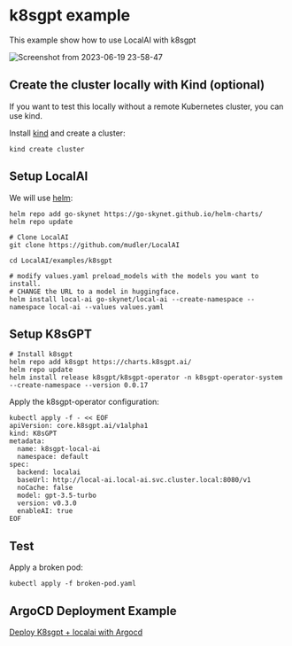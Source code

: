 # k8sgpt example

This example show how to use LocalAI with k8sgpt

![Screenshot from 2023-06-19 23-58-47](https://github.com/go-skynet/go-ggml-transformers.cpp/assets/2420543/cab87409-ee68-44ae-8d53-41627fb49509)

## Create the cluster locally with Kind (optional)

If you want to test this locally without a remote Kubernetes cluster, you can use kind.

Install [kind](https://kind.sigs.k8s.io/) and create a cluster:

```
kind create cluster
```

## Setup LocalAI

We will use [helm](https://helm.sh/docs/intro/install/):

```
helm repo add go-skynet https://go-skynet.github.io/helm-charts/
helm repo update

# Clone LocalAI
git clone https://github.com/mudler/LocalAI

cd LocalAI/examples/k8sgpt

# modify values.yaml preload_models with the models you want to install.
# CHANGE the URL to a model in huggingface.
helm install local-ai go-skynet/local-ai --create-namespace --namespace local-ai --values values.yaml
```

## Setup K8sGPT

```
# Install k8sgpt
helm repo add k8sgpt https://charts.k8sgpt.ai/
helm repo update
helm install release k8sgpt/k8sgpt-operator -n k8sgpt-operator-system --create-namespace --version 0.0.17
```

Apply the k8sgpt-operator configuration:

```
kubectl apply -f - << EOF
apiVersion: core.k8sgpt.ai/v1alpha1
kind: K8sGPT
metadata:
  name: k8sgpt-local-ai
  namespace: default
spec:
  backend: localai
  baseUrl: http://local-ai.local-ai.svc.cluster.local:8080/v1
  noCache: false
  model: gpt-3.5-turbo
  version: v0.3.0
  enableAI: true
EOF
```

## Test

Apply a broken pod:

```
kubectl apply -f broken-pod.yaml
```

## ArgoCD Deployment Example
[Deploy K8sgpt + localai with Argocd](https://github.com/tyler-harpool/gitops/tree/main/infra/k8gpt)
